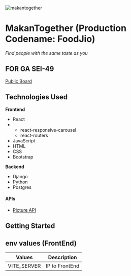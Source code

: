 
![makantogether](https://github.com/kkyz13/FoodJio/assets/155720573/0bbe29f5-123d-4ddd-b23e-e02727b022ab)
# MakanTogether (Production Codename: FoodJio)
_Find people with the same taste as you_

## FOR GA SEI-49 
<a href="https://trello.com/b/dQwxGiy0/sei-project-4-proposal-board-foodjio">Public Board </a>

## Technologies Used ##

 **Frontend**
- React
- - react-responsive-carousel
  - react-routers
- JavaScript
- HTML
- CSS
- Bootstrap

**Backend**
- Django
- Python
- Postgres

#### APIs

- [Picture API](https://cloudinary.com)

## Getting Started
## env values (FrontEnd)
| Values      | Description |
| ----------- | ----------- |
| VITE_SERVER      | IP to FrontEnd     |

